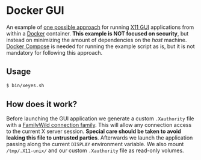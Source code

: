 Docker GUI
==========
An example of [one possible approach] for running [X11 GUI] applications from
within a [Docker] container. **This example is NOT focused on security**, but
instead on minimizing the amount of dependencies on the _host_ machine.
[Docker Compose] is needed for running the example script as is, but it is not
mandatory for following this approach.

Usage
-----
```bash
$ bin/xeyes.sh
```

How does it work?
-----------------
Before launching the GUI application we generate a custom `.Xauthority` file
with a [FamilyWild connection family]. This will allow any connection access to
the current X server session. **Special care should be taken to avoid leaking
this file to untrusted parties**. Afterwards we launch the application passing
along the current `DISPLAY` environment variable. We also mount
`/tmp/.X11-unix/` and our custom `.Xauthority` file as read-only volumes.

[Docker]: https://www.docker.com/
[Docker Compose]: https://docs.docker.com/compose/
[FamilyWild connection family]: https://www.x.org/archive/current/doc/man/man7/Xsecurity.7.xhtml#heading4
[X11 GUI]: https://en.wikipedia.org/wiki/X_Window_System
[one possible approach]: https://stackoverflow.com/questions/16296753/can-you-run-gui-applications-in-a-docker-container/25280523#25280523
